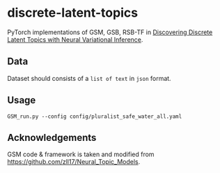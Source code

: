 # discrete-latent-topics
PyTorch implementations of GSM, GSB, RSB-TF in [Discovering Discrete Latent Topics with Neural Variational Inference](https://arxiv.org/pdf/1706.00359.pdf).

## Data
Dataset should consists of a `list of text` in `json` format.

## Usage
```
GSM_run.py --config config/pluralist_safe_water_all.yaml
```

## Acknowledgements
GSM code & framework is taken and modified from https://github.com/zll17/Neural_Topic_Models.
